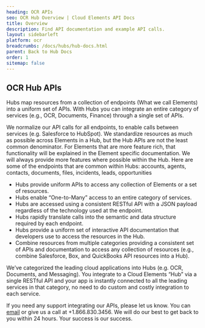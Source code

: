 ```yaml
---
heading: OCR APIs
seo: OCR Hub Overview | Cloud Elements API Docs
title: Overview
description: Find API documentation and example API calls.
layout: sidebarleft
platform: ocr
breadcrumbs: /docs/hubs/hub-docs.html
parent: Back to Hub Docs
order: 1
sitemap: false
---
```


## OCR Hub APIs

Hubs map resources from a collection of endpoints (What we call Elements) into a uniform set of APIs. With Hubs you can integrate an entire category of services (e.g., OCR, Documents, Finance) through a single set of APIs.

We normalize our API calls for all endpoints, to enable calls between services (e.g. Salesforce to HubSpot). We standardize resources as much as possible across Elements in a Hub, but the Hub APIs are not the least common denominator. For Elements that are more feature rich, that functionality will be explained in the Element specific documentation. We will always provide more features where possible within the Hub. Here are some of the endpoints that are common within Hubs:
accounts, agents, contacts, documents, files, incidents, leads, opportunities

* Hubs provide uniform APIs to access any collection of Elements or a set of resources.
* Hubs enable “One-to-Many” access to an entire category of services.
* Hubs are accessed using a consistent RESTful API with a JSON payload regardless of the technology used at the endpoint.
* Hubs rapidly translate calls into the semantic and data structure required by each endpoint.
* Hubs provide a uniform set of interactive API documentation that developers use to access the resources in the Hub.
* Combine resources from multiple categories providing a consistent set of APIs and documentation to access any collection of resources (e.g., combine Salesforce, Box, and QuickBooks API resources into a Hub).

We’ve categorized the leading cloud applications into Hubs (e.g. OCR, Documents, and Messaging). You integrate to a Cloud Elements “Hub” via a single RESTful API and your app is instantly connected to all the leading services in that category, no need to do custom and costly integration to each service.

If you need any support integrating our APIs, please let us know. You can [email](mailto:support@cloud-elements.com) or give us a call at +1.866.830.3456. We will do our best to get back to you within 24 hours. Your success is our success.
